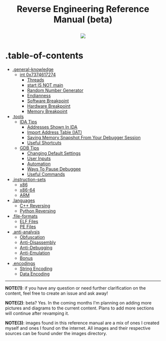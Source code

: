 # <p align='center'> Reverse Engineering Reference Manual (beta) </p>

<p align='center'> 
<img src="https://github.com/yellowbyte/reverse-engineering-reference-manual/blob/master/images/heading/Introduction.PNG"> 
</p>

# .table-of-contents

* [.general-knowledge](contents/general-knowledge/general-knowledge.md)
  * [int 0x7374617274](contents/general-knowledge/int_0x7374617274.md)
    * [Threads](contents/general-knowledge/int_0x7374617274.md#-threads-)
    * [start IS NOT main](contents/general-knowledge/int_0x7374617274.md#-start-is-not-main-)
    * [Random Number Generator](contents/general-knowledge/int_0x7374617274.md#-random-number-generator-)
    * [Endianness](contents/general-knowledge/int_0x7374617274.md#-endianness-)
    * [Software Breakpoint](contents/general-knowledge/int_0x7374617274.md#-software-breakpoint-)
    * [Hardware Breakpoint](contents/general-knowledge/int_0x7374617274.md#-hardware-breakpoint-)
    * [Memory Breakpoint](contents/general-knowledge/int_0x7374617274.md#-memory-breakpoint-)
* [.tools](contents/tools/tools.md)
  * [IDA Tips](contents/tools/IDA_Tips.md)
    * [Addresses Shown In IDA](contents/tools/IDA_Tips.md)
    * [Import Address Table (IAT)](contents/tools/IDA_Tips.md)
    * [Saving Memory Snapshot From Your Debugger Session](contents/tools/IDA_Tips.md)
    * [Useful Shortcuts](contents/tools/IDA_Tips.md)
  * [GDB Tips](contents/tools/GDB_Tips.md)
    * [Changing Default Settings](contents/tools/GDB_Tips.md)
    * [User Inputs](contents/tools/GDB_Tips.md)
    * [Automation](contents/tools/GDB_Tips.md)
    * [Ways To Pause Debuggee](contents/tools/GDB_Tips.md)
    * [Useful Commands](contents/tools/GDB_Tips.md)
* [.instruction-sets](contents/instruction-sets/instruction-sets.md)
  * [x86](#-x86-)
  * [x86-64](#-x86-64-)
  * [ARM](#-arm-)
* [.languages](contents/languages/languages.md)
  * [C++ Reversing](#-c-reversing-)
  * [Python Reversing](#-python-reversing-)
* [.file-formats](contents/file-formats/file-formats.md)
  * [ELF Files](#-elf-files-)
  * [PE Files](#-pe-files-)
* [.anti-analysis](contents/anti-analysis/anti-analysis.md)
  * [Obfuscation](#-obfuscation-)
  * [Anti-Disassembly](#-anti-disassembly-)
  * [Anti-Debugging](#-anti-debugging-)
  * [Anti-Emulation](#-anti-emulation-)
  * [Bonus](#-bonus-)
* [.encodings](contents/encodings/encodings.md)
  * [String Encoding](#-string-encoding-)
  * [Data Encoding](#-data-encoding-)
---

__NOTE(1)__: if you have any question or need further clarification on the content, feel free to create an issue and ask away!

__NOTE(2)__: beta? Yes. In the coming months I'm planning on adding more pictures and diagrams to the current content. Plans to add more sections will continue after revamping it.

__NOTE(3)__: images found in this reference manual are a mix of ones I created myself and ones I found on the internet. All images and their respective sources can be found under the images directory.
